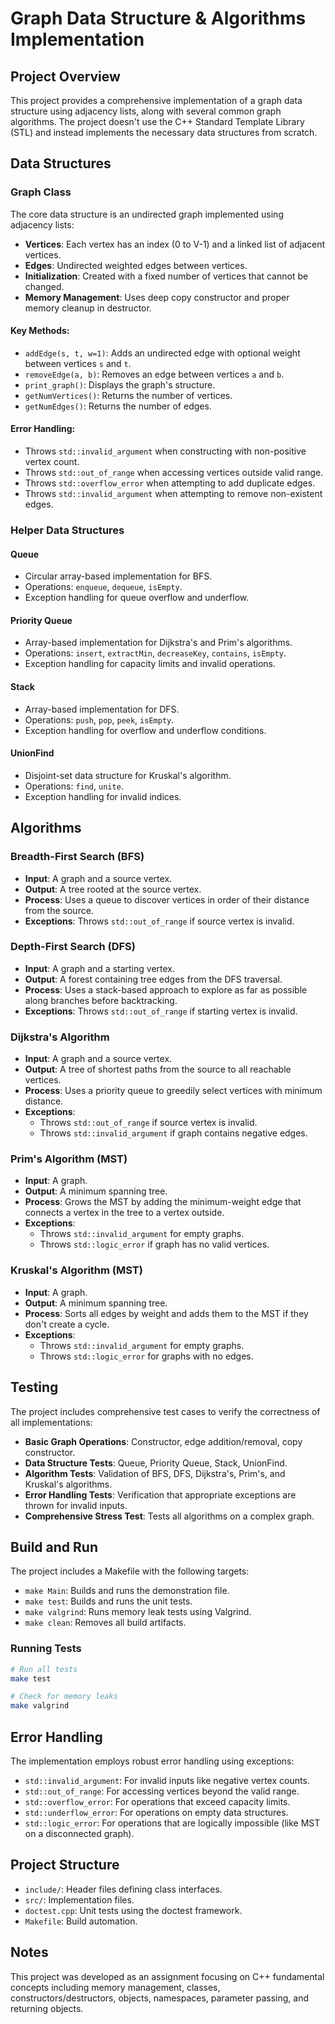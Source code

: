 # Graph Data Structure & Algorithms Implementation

## Project Overview

This project provides a comprehensive implementation of a graph data structure using adjacency lists, along with several common graph algorithms. The project doesn't use the C++ Standard Template Library (STL) and instead implements the necessary data structures from scratch.

## Data Structures

### Graph Class

The core data structure is an undirected graph implemented using adjacency lists:

- **Vertices**: Each vertex has an index (0 to V-1) and a linked list of adjacent vertices.
- **Edges**: Undirected weighted edges between vertices.
- **Initialization**: Created with a fixed number of vertices that cannot be changed.
- **Memory Management**: Uses deep copy constructor and proper memory cleanup in destructor.

#### Key Methods:
- `addEdge(s, t, w=1)`: Adds an undirected edge with optional weight between vertices `s` and `t`.
- `removeEdge(a, b)`: Removes an edge between vertices `a` and `b`.
- `print_graph()`: Displays the graph's structure.
- `getNumVertices()`: Returns the number of vertices.
- `getNumEdges()`: Returns the number of edges.

#### Error Handling:
- Throws `std::invalid_argument` when constructing with non-positive vertex count.
- Throws `std::out_of_range` when accessing vertices outside valid range.
- Throws `std::overflow_error` when attempting to add duplicate edges.
- Throws `std::invalid_argument` when attempting to remove non-existent edges.

### Helper Data Structures

#### Queue
- Circular array-based implementation for BFS.
- Operations: `enqueue`, `dequeue`, `isEmpty`.
- Exception handling for queue overflow and underflow.

#### Priority Queue
- Array-based implementation for Dijkstra's and Prim's algorithms.
- Operations: `insert`, `extractMin`, `decreaseKey`, `contains`, `isEmpty`.
- Exception handling for capacity limits and invalid operations.

#### Stack
- Array-based implementation for DFS.
- Operations: `push`, `pop`, `peek`, `isEmpty`.
- Exception handling for overflow and underflow conditions.

#### UnionFind
- Disjoint-set data structure for Kruskal's algorithm.
- Operations: `find`, `unite`.
- Exception handling for invalid indices.

## Algorithms

### Breadth-First Search (BFS)
- **Input**: A graph and a source vertex.
- **Output**: A tree rooted at the source vertex.
- **Process**: Uses a queue to discover vertices in order of their distance from the source.
- **Exceptions**: Throws `std::out_of_range` if source vertex is invalid.

### Depth-First Search (DFS)
- **Input**: A graph and a starting vertex.
- **Output**: A forest containing tree edges from the DFS traversal.
- **Process**: Uses a stack-based approach to explore as far as possible along branches before backtracking.
- **Exceptions**: Throws `std::out_of_range` if starting vertex is invalid.

### Dijkstra's Algorithm
- **Input**: A graph and a source vertex.
- **Output**: A tree of shortest paths from the source to all reachable vertices.
- **Process**: Uses a priority queue to greedily select vertices with minimum distance.
- **Exceptions**: 
  - Throws `std::out_of_range` if source vertex is invalid.
  - Throws `std::invalid_argument` if graph contains negative edges.

### Prim's Algorithm (MST)
- **Input**: A graph.
- **Output**: A minimum spanning tree.
- **Process**: Grows the MST by adding the minimum-weight edge that connects a vertex in the tree to a vertex outside.
- **Exceptions**:
  - Throws `std::invalid_argument` for empty graphs.
  - Throws `std::logic_error` if graph has no valid vertices.

### Kruskal's Algorithm (MST)
- **Input**: A graph.
- **Output**: A minimum spanning tree.
- **Process**: Sorts all edges by weight and adds them to the MST if they don't create a cycle.
- **Exceptions**:
  - Throws `std::invalid_argument` for empty graphs.
  - Throws `std::logic_error` for graphs with no edges.

## Testing

The project includes comprehensive test cases to verify the correctness of all implementations:

- **Basic Graph Operations**: Constructor, edge addition/removal, copy constructor.
- **Data Structure Tests**: Queue, Priority Queue, Stack, UnionFind.
- **Algorithm Tests**: Validation of BFS, DFS, Dijkstra's, Prim's, and Kruskal's algorithms.
- **Error Handling Tests**: Verification that appropriate exceptions are thrown for invalid inputs.
- **Comprehensive Stress Test**: Tests all algorithms on a complex graph.

## Build and Run

The project includes a Makefile with the following targets:

- `make Main`: Builds and runs the demonstration file.
- `make test`: Builds and runs the unit tests.
- `make valgrind`: Runs memory leak tests using Valgrind.
- `make clean`: Removes all build artifacts.

### Running Tests

```bash
# Run all tests
make test

# Check for memory leaks
make valgrind
```

## Error Handling

The implementation employs robust error handling using exceptions:

- `std::invalid_argument`: For invalid inputs like negative vertex counts.
- `std::out_of_range`: For accessing vertices beyond the valid range.
- `std::overflow_error`: For operations that exceed capacity limits.
- `std::underflow_error`: For operations on empty data structures.
- `std::logic_error`: For operations that are logically impossible (like MST on a disconnected graph).

## Project Structure

- `include/`: Header files defining class interfaces.
- `src/`: Implementation files.
- `doctest.cpp`: Unit tests using the doctest framework.
- `Makefile`: Build automation.

## Notes

This project was developed as an assignment focusing on C++ fundamental concepts including memory management, classes, constructors/destructors, objects, namespaces, parameter passing, and returning objects.

